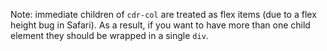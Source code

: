 Note: immediate children of `cdr-col` are treated as flex items (due to a flex height bug in Safari). As a result, if you want to have more than one child element they should be wrapped in a single `div`.